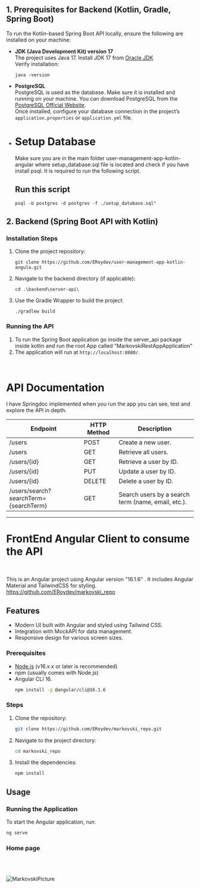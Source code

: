 <h2>1. Prerequisites for Backend (Kotlin, Gradle, Spring Boot)</h2>

<p>To run the Kotlin-based Spring Boot API locally, ensure the following are installed on your machine:</p>

<ul>
  <li>
    <strong>JDK (Java Development Kit) version 17</strong><br>
    The project uses Java 17. Install JDK 17 from 
    <a href="https://www.oracle.com/java/technologies/javase/jdk17-archive-downloads.html" target="_blank">Oracle JDK</a> 
    <br>
    Verify installation:
    <pre><code>java -version</code></pre>
  </li>

  <li>
    <strong>PostgreSQL</strong><br>
    PostgreSQL is used as the database. Make sure it is installed and running on your machine. 
    You can download PostgreSQL from the 
    <a href="https://www.postgresql.org/download/" target="_blank">PostgreSQL Official Website</a>.<br>
    Once installed, configure your database connection in the project’s 
    <code>application.properties</code> or <code>application.yml</code> file.
  </li>
  <li>
    <h1><strong>Setup Database</strong><br></h1>
    Make sure you are in the main folder user-management-app-kotlin-angular where setup_database.sql file is located and check if you have install psql. It is required to run the following script.<br>
    <h2>Run this script</h2>
    <pre><code>psql -U postgres -d postgres -f ./setup_database.sql"</code></pre>
  </li>
</ul>

<h2>2. Backend (Spring Boot API with Kotlin)</h2>

<h3>Installation Steps</h3>

<ol>
  <li>
    Clone the project repository:
    <pre><code>git clone https://github.com/ERoydev/user-management-app-kotlin-angula.git</code></pre>
  </li>
  
  <li>
    Navigate to the backend directory (if applicable):
    <pre><code>cd .\backend\server-api\</code></pre>
  </li>
  
  <li>
    Use the Gradle Wrapper to build the project:
    <pre><code>./gradlew build</code></pre>
  </li>
  
</ol>

<h3>Running the API</h3>
<ol>
  <li>
    To run the Spring Boot application go inside the server_api package inside kotlin and run the root App called "MarkovskiRestAppApplication"
  </li>
  
  <li>
    The application will run at <code>http://localhost:8080/</code>.
  </li>
</ol>

<br>
<h1>API Documentation</h1>
<p>I have Springdoc implemented when you run the app you can see, test and explore the API in depth.</p>
<table>
  <thead>
    <tr>
      <th>Endpoint</th>
      <th>HTTP Method</th>
      <th>Description</th>
    </tr>
  </thead>
  <tbody>
    <tr>
      <td>/users</td>
      <td>POST</td>
      <td>Create a new user.</td>
    </tr>
    <tr>
      <td>/users</td>
      <td>GET</td>
      <td>Retrieve all users.</td>
    </tr>
    <tr>
      <td>/users/{id}</td>
      <td>GET</td>
      <td>Retrieve a user by ID.</td>
    </tr>
    <tr>
      <td>/users/{id}</td>
      <td>PUT</td>
      <td>Update a user by ID.</td>
    </tr>
    <tr>
      <td>/users/{id}</td>
      <td>DELETE</td>
      <td>Delete a user by ID.</td>
    </tr>
    <tr>
      <td>/users/search?searchTerm={searchTerm}</td>
      <td>GET</td>
      <td>Search users by a search term (name, email, etc.).</td>
    </tr>
  </tbody>
</table>
<hr>

<h1>FrontEnd Angular Client to consume the API</h1><br>

This is an Angular project using Angular version "16.1.6" . It includes Angular Material and TailwindCSS for styling. https://github.com/ERoydev/markovski_repo

## Features
- Modern UI built with Angular and styled using Tailwind CSS.
- Integration with MockAPI for data management.
- Responsive design for various screen sizes.



### Prerequisites
- [Node.js](https://nodejs.org/) (v16.x.x or later is recommended)
- npm (usually comes with Node.js)
- Angular CLI 16.
    ```bash
    npm install -g @angular/cli@16.1.6
    ```

### Steps
1. Clone the repository:
    ```bash
    git clone https://github.com/ERoydev/markovski_repo.git
    ```
2. Navigate to the project directory:
    ```bash
    cd markovski_repo
    ```
3. Install the dependencies:
    ```bash
    npm install
    ```

## Usage

### Running the Application
To start the Angular application, run:
```bash
ng serve
```
### Home page
<br />
<br />


![MarkovskiPicture](https://github.com/user-attachments/assets/553ee9a0-355d-4adb-999e-a01ffa7d1571)
